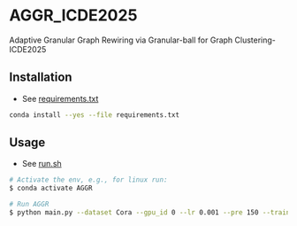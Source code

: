 # AGGR_ICDE2025
Adaptive Granular Graph Rewiring via Granular-ball for Graph Clustering-ICDE2025

## Installation
- See [requirements.txt](./requirements.txt)


```bash
conda install --yes --file requirements.txt
```
## Usage
- See [run.sh](./run.sh)

```bash
# Activate the env, e.g., for linux run:
$ conda activate AGGR

# Run AGGR
$ python main.py --dataset Cora --gpu_id 0 --lr 0.001 --pre 150 --train 50 --add 0.01 --delr 0.02
```
